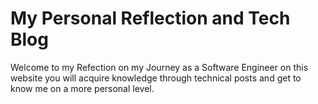 # My Personal Reflection and Tech Blog
<p>Welcome to my Refection on my Journey as a Software Engineer on this website you will acquire knowledge through technical posts and get to know me on a more personal level.</p> 